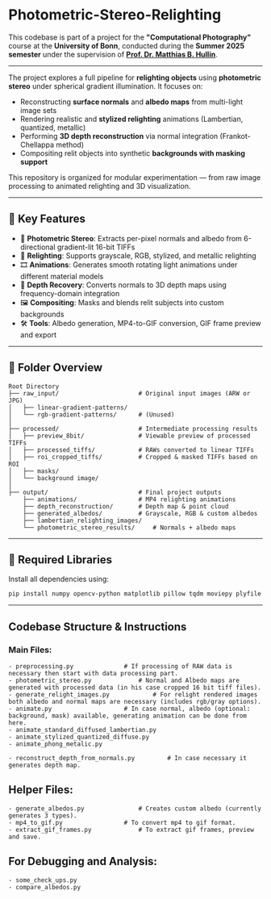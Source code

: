 # Photometric-Stereo-Relighting
This codebase is part of a project for the **"Computational Photography"** course at the **University of Bonn**, conducted during the **Summer 2025 semester** under the supervision of **[Prof. Dr. Matthias B. Hullin](https://light.informatik.uni-bonn.de/team/matthias-hullin/)**. 

---

The project explores a full pipeline for **relighting objects** using **photometric stereo** under spherical gradient illumination. It focuses on:

- Reconstructing **surface normals** and **albedo maps** from multi-light image sets  
- Rendering realistic and **stylized relighting** animations (Lambertian, quantized, metallic)  
- Performing **3D depth reconstruction** via normal integration (Frankot-Chellappa method)  
- Compositing relit objects into synthetic **backgrounds with masking support**

This repository is organized for modular experimentation — from raw image processing to animated relighting and 3D visualization.

---

## 🎯 Key Features

- 📸 **Photometric Stereo**: Extracts per-pixel normals and albedo from 6-directional gradient-lit 16-bit TIFFs  
- 🌈 **Relighting**: Supports grayscale, RGB, stylized, and metallic relighting  
- 🎞 **Animations**: Generates smooth rotating light animations under different material models  
- 🧠 **Depth Recovery**: Converts normals to 3D depth maps using frequency-domain integration  
- 🖼 **Compositing**: Masks and blends relit subjects into custom backgrounds  
- 🛠 **Tools**: Albedo generation, MP4-to-GIF conversion, GIF frame preview and export  

---

## 📁 Folder Overview

```text
Root Directory 
├── raw_input/                  	# Original input images (ARW or JPG)
│   ├── linear-gradient-patterns/
│   └── rgb-gradient-patterns/  	# (Unused)
│
├── processed/                  	# Intermediate processing results
│   ├── preview_8bit/           	# Viewable preview of processed TIFFs
│   ├── processed_tiffs/        	# RAWs converted to linear TIFFs
│   ├── roi_cropped_tiffs/      	# Cropped & masked TIFFs based on ROI
│   ├── masks/
│   └── background image/
│
├── output/                     	# Final project outputs
    ├── animations/             	# MP4 relighting animations
    ├── depth_reconstruction/   	# Depth map & point cloud
    ├── generated_albedos/      	# Grayscale, RGB & custom albedos
    ├── lambertian_relighting_images/
    └── photometric_stereo_results/  	# Normals + albedo maps
```
---

## 🧪 Required Libraries

Install all dependencies using:

```bash
pip install numpy opencv-python matplotlib pillow tqdm moviepy plyfile
```

---

## Codebase Structure & Instructions

### Main Files:

```text
- preprocessing.py 				# If processing of RAW data is necessary then start with data processing part.
- photometric_stereo.py 			# Normal and Albedo maps are generated with processed data (in his case cropped 16 bit tiff files).
- generate_relight_images.py 			# For relight rendered images both albedo and normal maps are necessary (includes rgb/gray options).
- animate.py 					# In case normal, albedo (optional: background, mask) available, generating animation can be done from here.
- animate_standard_diffused_lambertian.py 
- animate_stylized_quantized_diffuse.py
- animate_phong_metalic.py

- reconstruct_depth_from_normals.py 		# In case necessary it generates depth map. 
```

## Helper Files:

```text
- generate_albedos.py 				# Creates custom albedo (currently generates 3 types). 
- mp4_to_gif.py 				# To convert mp4 to gif format.
- extract_gif_frames.py 			# To extract gif frames, preview and save.
```

## For Debugging and Analysis:

```text
- some_check_ups.py
- compare_albedos.py
```




